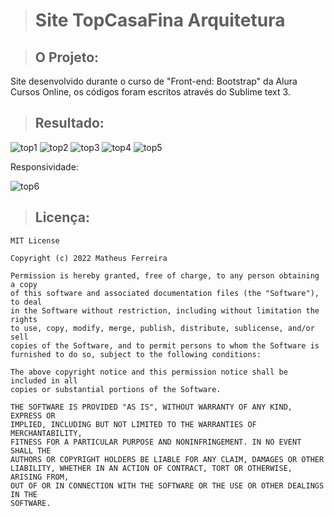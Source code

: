 > # Site TopCasaFina Arquitetura

> ## O Projeto:

Site desenvolvido durante o curso de "Front-end: Bootstrap" da Alura Cursos Online, os códigos foram escritos através do Sublime text 3.

> ## Resultado:

![top1](https://user-images.githubusercontent.com/59848966/87023325-f446b900-c1ad-11ea-9c80-96874e8f131f.png)
![top2](https://user-images.githubusercontent.com/59848966/87023331-f6107c80-c1ad-11ea-9f97-4f01539198a3.png)
![top3](https://user-images.githubusercontent.com/59848966/87023335-f741a980-c1ad-11ea-9361-462c7ef1af6e.png)
![top4](https://user-images.githubusercontent.com/59848966/87023340-f872d680-c1ad-11ea-9c33-87426020ea20.png)
![top5](https://user-images.githubusercontent.com/59848966/87023348-fa3c9a00-c1ad-11ea-8b19-97a99ade2bc8.png)

Responsividade:

![top6](https://user-images.githubusercontent.com/59848966/87023354-fad53080-c1ad-11ea-98a7-196c4cf9b4f4.png)

> ## Licença:

	MIT License

	Copyright (c) 2022 Matheus Ferreira

	Permission is hereby granted, free of charge, to any person obtaining a copy
	of this software and associated documentation files (the "Software"), to deal
	in the Software without restriction, including without limitation the rights
	to use, copy, modify, merge, publish, distribute, sublicense, and/or sell
	copies of the Software, and to permit persons to whom the Software is
	furnished to do so, subject to the following conditions:

	The above copyright notice and this permission notice shall be included in all
	copies or substantial portions of the Software.

	THE SOFTWARE IS PROVIDED "AS IS", WITHOUT WARRANTY OF ANY KIND, EXPRESS OR
	IMPLIED, INCLUDING BUT NOT LIMITED TO THE WARRANTIES OF MERCHANTABILITY,
	FITNESS FOR A PARTICULAR PURPOSE AND NONINFRINGEMENT. IN NO EVENT SHALL THE
	AUTHORS OR COPYRIGHT HOLDERS BE LIABLE FOR ANY CLAIM, DAMAGES OR OTHER
	LIABILITY, WHETHER IN AN ACTION OF CONTRACT, TORT OR OTHERWISE, ARISING FROM,
	OUT OF OR IN CONNECTION WITH THE SOFTWARE OR THE USE OR OTHER DEALINGS IN THE
	SOFTWARE.
